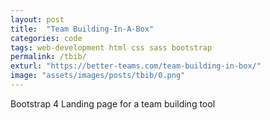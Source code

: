 ```yaml
---
layout: post
title:  "Team Building-In-A-Box"
categories: code
tags: web-development html css sass bootstrap
permalink: /tbib/
exturl: "https://better-teams.com/team-building-in-box/"
image: "assets/images/posts/tbib/0.png"
---
```


<p class="post--full__excerpt">
	Bootstrap 4 Landing page for a team building tool
</p>
